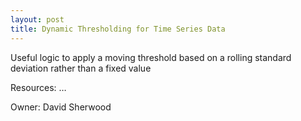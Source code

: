 ```yaml
---
layout: post
title: Dynamic Thresholding for Time Series Data
---
```

Useful logic to apply a moving threshold based on a rolling standard deviation rather than a fixed value

Resources: …

Owner: David Sherwood
